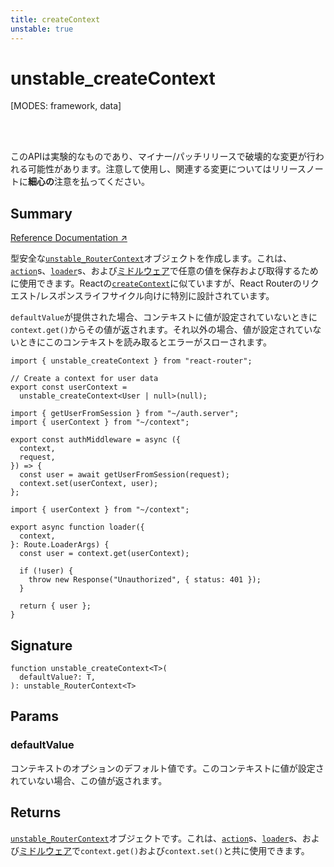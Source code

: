 ```yaml
---
title: createContext
unstable: true
---
```


# unstable_createContext

<!--
⚠️ ⚠️ IMPORTANT ⚠️ ⚠️ 

Thank you for helping improve our documentation!

This file is auto-generated from the JSDoc comments in the source
code, so please edit the JSDoc comments in the file below and this
file will be re-generated once those changes are merged.

https://github.com/remix-run/react-router/blob/main/packages/react-router/lib/router/utils.ts
-->

[MODES: framework, data]

<br />
<br />

<docs-warning>このAPIは実験的なものであり、マイナー/パッチリリースで破壊的な変更が行われる可能性があります。注意して使用し、関連する変更についてはリリースノートに**細心の**注意を払ってください。</docs-warning>

## Summary

[Reference Documentation ↗](https://api.reactrouter.com/v7/functions/react_router.unstable_createContext.html)

型安全な[`unstable_RouterContext`](https://api.reactrouter.com/v7/interfaces/react_router.unstable_RouterContext.html)オブジェクトを作成します。これは、[`action`](../../start/framework/route-module#action)s、[`loader`](../../start/framework/route-module#loader)s、および[ミドルウェア](../../how-to/middleware)で任意の値を保存および取得するために使用できます。Reactの[`createContext`](https://react.dev/reference/react/createContext)に似ていますが、React Routerのリクエスト/レスポンスライフサイクル向けに特別に設計されています。

`defaultValue`が提供された場合、コンテキストに値が設定されていないときに`context.get()`からその値が返されます。それ以外の場合、値が設定されていないときにこのコンテキストを読み取るとエラーがスローされます。

```tsx filename=app/context.ts
import { unstable_createContext } from "react-router";

// Create a context for user data
export const userContext =
  unstable_createContext<User | null>(null);
```

```tsx filename=app/middleware/auth.ts
import { getUserFromSession } from "~/auth.server";
import { userContext } from "~/context";

export const authMiddleware = async ({
  context,
  request,
}) => {
  const user = await getUserFromSession(request);
  context.set(userContext, user);
};
```

```tsx filename=app/routes/profile.tsx
import { userContext } from "~/context";

export async function loader({
  context,
}: Route.LoaderArgs) {
  const user = context.get(userContext);

  if (!user) {
    throw new Response("Unauthorized", { status: 401 });
  }

  return { user };
}
```

## Signature

```tsx
function unstable_createContext<T>(
  defaultValue?: T,
): unstable_RouterContext<T>
```

## Params

### defaultValue

コンテキストのオプションのデフォルト値です。このコンテキストに値が設定されていない場合、この値が返されます。

## Returns

[`unstable_RouterContext`](https://api.reactrouter.com/v7/interfaces/react_router.unstable_RouterContext.html)オブジェクトです。これは、[`action`](../../start/framework/route-module#action)s、[`loader`](../../start/framework/route-module#loader)s、および[ミドルウェア](../../how-to/middleware)で`context.get()`および`context.set()`と共に使用できます。